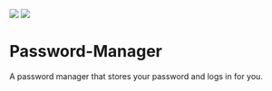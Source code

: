 ![](https://img.shields.io/badge/html-5-blue.svg?style=for-the-badge)
![](https://img.shields.io/badge/javascript-blue.svg?style=for-the-badge)
# Password-Manager
A password manager that stores your password and logs in for you.
